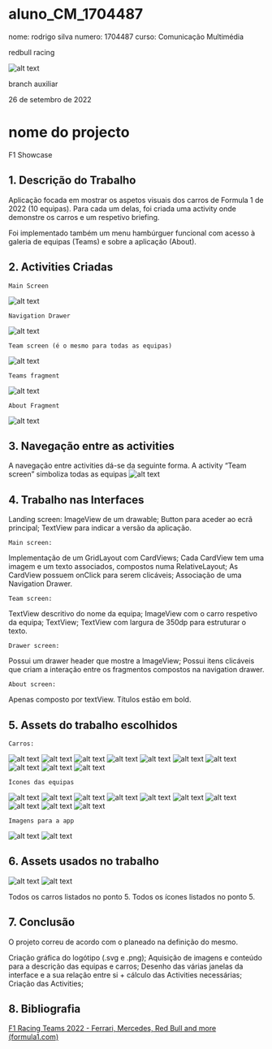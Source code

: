 # aluno_CM_1704487
nome: rodrigo silva
numero: 1704487
curso: Comunicação Multimédia

redbull racing

![alt text](./imagens/Campus_IPG_1.jpg)


branch auxiliar


26 de setembro de 2022


# nome do projecto
F1 Showcase
## 1. Descrição do Trabalho
Aplicação focada em mostrar os aspetos visuais dos carros de Formula 1 de 2022 (10 equipas). Para cada um delas, foi criada uma activity onde demonstre os carros e um respetivo briefing.

Foi implementado também um menu hambúrguer funcional com acesso à galeria de equipas (Teams) e sobre a aplicação (About).

## 2. Activities Criadas
    Main Screen
![alt text](./imagens/F1ShowcaseActivity/main.png)

    Navigation Drawer
![alt text](./imagens/F1ShowcaseActivity/Navigation_drawer.png)

    Team screen (é o mesmo para todas as equipas)
![alt text](./imagens/F1ShowcaseActivity/Team_screen.png)

    Teams fragment
![alt text](./imagens/F1ShowcaseActivity/team_fragment.png)

    About Fragment
![alt text](./imagens/F1ShowcaseActivity/about_fragment.png)
## 3. Navegação entre as activities
A navegação entre activities dá-se da seguinte forma.
A activity “Team screen” simboliza todas as equipas
![alt text](./imagens/activities.png)
## 4. Trabalho nas Interfaces
Landing screen:
ImageView de um drawable;
Button para aceder ao ecrã principal;
TextView para indicar a versão da aplicação.

	Main screen:
Implementação de um GridLayout com CardViews;
Cada CardView tem uma imagem e um texto associados, compostos numa RelativeLayout;
As CardView possuem onClick para serem clicáveis;
Associação de uma Navigation Drawer.

	Team screen:
TextView descritivo do nome da equipa;
ImageView com o carro respetivo da equipa;
TextView;
TextView com largura de 350dp para estruturar o texto.

	Drawer screen:
Possui um drawer header que mostre a ImageView;
Possui itens clicáveis que criam a interação entre os fragmentos compostos na navigation drawer.

	About screen:
Apenas composto por textView. Títulos estão em bold.

## 5. Assets do trabalho escolhidos

    Carros:
![alt text](./imagens/F1ShowcaseAssets/cars/AF22.png)
![alt text](./imagens/F1ShowcaseAssets/cars/RBR.png)
![alt text](./imagens/F1ShowcaseAssets/cars/ALPINE.png)
![alt text](./imagens/F1ShowcaseAssets/cars/AM22.png)
![alt text](./imagens/F1ShowcaseAssets/cars/AF22.png)
![alt text](./imagens/F1ShowcaseAssets/cars/WILLIAMS22.png)
![alt text](./imagens/F1ShowcaseAssets/cars/W13.png)
![alt text](./imagens/F1ShowcaseAssets/cars/FSF75.png)
![alt text](./imagens/F1ShowcaseAssets/cars/HAAS22.png)
![alt text](./imagens/F1ShowcaseAssets/cars/MCLAREN.png)

    Ícones das equipas
![alt text](./imagens/F1ShowcaseAssets/teamLogo/alfa_romeo.png)
![alt text](./imagens/F1ShowcaseAssets/teamLogo/alp.png)
![alt text](./imagens/F1ShowcaseAssets/teamLogo/alphatauri.png)
![alt text](./imagens/F1ShowcaseAssets/teamLogo/aston_martin.png)
![alt text](./imagens/F1ShowcaseAssets/teamLogo/ferrari.png)
![alt text](./imagens/F1ShowcaseAssets/teamLogo/haas.png)
![alt text](./imagens/F1ShowcaseAssets/teamLogo/mclaren.png)
![alt text](./imagens/F1ShowcaseAssets/teamLogo/merc.png)
![alt text](./imagens/F1ShowcaseAssets/teamLogo/rbr.png)
![alt text](./imagens/F1ShowcaseAssets/teamLogo/williams.png)

    Imagens para a app
![alt text](./imagens/F1ShowcaseAssets/app_icon.png)
![alt text](./imagens/F1ShowcaseAssets/Vertical%20dark.png)


## 6. Assets usados no trabalho
![alt text](./imagens/F1ShowcaseAssets/app_icon.png)
![alt text](./imagens/F1ShowcaseAssets/Vertical%20dark.png)

Todos os carros listados no ponto 5.
Todos os ícones listados no ponto 5.

## 7. Conclusão
O projeto correu de acordo com o planeado na definição do mesmo.


Criação gráfica do logótipo (.svg e .png);
Aquisição de imagens e conteúdo para a descrição das equipas e carros;
Desenho das várias janelas da interface e a sua relação entre si + cálculo das Activities necessárias;
Criação das Activities;


## 8. Bibliografia

[F1 Racing Teams 2022 - Ferrari, Mercedes, Red Bull and more (formula1.com)](https://www.formula1.com/en/teams.html)